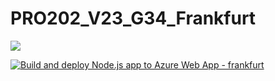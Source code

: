 # PRO202_V23_G34_Frankfurt

<img src="https://therealsujitk-vercel-badge.vercel.app/?app=pro-202-v23-g34-frankfurt"/>


[![Build and deploy Node.js app to Azure Web App - frankfurt](https://github.com/sebastiannordby/PRO202_V23_G34_Frankfurt/actions/workflows/main_frankfurt.yml/badge.svg)](https://github.com/sebastiannordby/PRO202_V23_G34_Frankfurt/actions/workflows/main_frankfurt.yml)
